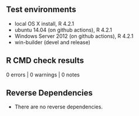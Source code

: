 ## Test environments
* local OS X install, R 4.2.1
* ubuntu 14.04 (on github actions), R 4.2.1
* Windows Server 2012 (on github actions), R 4.2.1
* win-builder (devel and release)

## R CMD check results
0 errors | 0 warnings | 0 notes

## Reverse Dependencies 
* There are no reverse dependencies.
